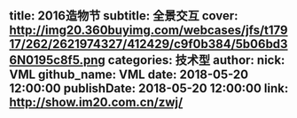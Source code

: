 title: 2016造物节
subtitle: 全景交互
cover: http://img20.360buyimg.com/webcases/jfs/t17917/262/2621974327/412429/c9f0b384/5b06bd36N0195c8f5.png
categories: 技术型
author:
  nick: VML
  github_name: VML
date: 2018-05-20 12:00:00
publishDate: 2018-05-20 12:00:00
link: http://show.im20.com.cn/zwj/
---